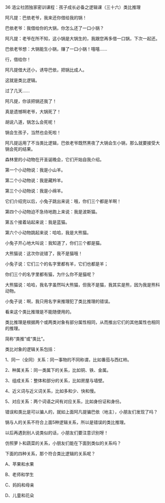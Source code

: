 36 浥尘社团独家密训课程：孩子成长必备之逻辑课（三十六）类比推理



阿凡提：巴依老爷，我来还你借给我的锅！

巴依老爷：我借给你的大锅，你怎么还了一口小锅？



阿凡提：老爷在所不知，这小锅是大锅生的，我跟您再多借一口锅，下次一起还。

巴依老爷想：大锅能生小锅，赚了一口小锅！嘻嘻……

行，借给你！



阿凡提借大还小，诱导巴依，把锅比成人。

这就是类比逻辑。



过了几天……

阿凡提，你该把锅还我了！

真是遗憾啊老爷，大锅死了！



胡说八道，锅怎么会死呢！

锅会生孩子，当然也会死啦！



阿凡提运用了不当类比逻辑，巴依老爷既然黑夜了大锅会生小锅，那么就要接受大锅会死的结果。



森林里的小动物在开圣诞晚会，它们开始自我介绍。

第一个小动物说：我是小山羊。

第二个小动物说：我是藏羚羊。

第三个小动物说：我是小绵羊。



它们介绍完以后，小兔子跳出来说：哦，你们三个都是羊啊！

第四个小动物迫不急待地跑上来说：我是波斯猫。

第五个接着站起来说：我是蓝猫。

第六个小动物跳起来说：哈哈，我是大熊猫。

小兔子开心地大叫说：我知道了，你们三个都是猫。

大熊猫说：这次你说错了，我不是猫哦！

小兔子说：它们三个的名字里都有羊，它们也都是羊；

你们三个的名字里都有猫，为什么你不是猫呢？



大熊猫说：哈哈，我名字虽然叫大熊猫，但我不是猫，我其实是熊，因为我是熊科动物。

小兔子说：啊，我只用名字来推理犯了类比推理的错误。

看来这个类比推理是不能随便用的。



类比推理是根据两个或两类对象有部分属性相同，从而推出它们的其他属性也相同的推理。

简称“类推”或“类比”。

类比对象的逻辑关系包括：

1、同一（全同）关系：同一事物的不同称谓，比如番茄与西红柿。

2、种属关系：同一类属下的关系，比如铜、铁、金属。

3、组成关系：整体和部分的关系，比如房屋与墙壁。

4、近义词与近义词关系，比如多和少、快和慢。

5、对应关系：两个词语之间有对应关系，比如身份证和身份。



错误和类比是可以骗人的，就如上面阿凡提骗巴依（地主），小朋友们发现了吗？

锅与人的关系不符合上面5种逻辑关系，所以是错误的类比推理。

以后再遇到别人说类似的话，小朋友们要注意识别呀！



仿照萝卜和蔬菜的关系，小朋友们能在下面到类似的关系吗？

下面的四种关系，那个符合类比逻辑的关系呢？

A、苹果和水果

B、老师和学生

C、妈妈和母亲

D、儿童和花朵





























